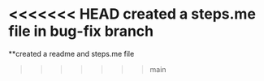 <<<<<<< HEAD
**created a steps.me file in bug-fix branch**
=======
**created a readme and steps.me file

>>>>>>> main
